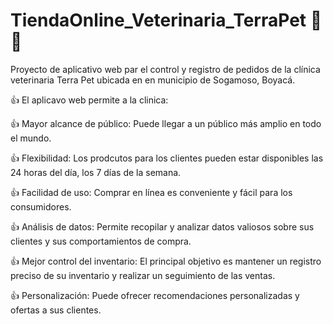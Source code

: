 ﻿# TiendaOnline_Veterinaria_TerraPet :hospital: :dog:
Proyecto de aplicativo web par el control y registro de pedidos de la clínica veterinaria Terra Pet ubicada en en municipio de Sogamoso, Boyacá.

:thumbsup: El aplicavo web permite a la clinica:

:thumbsup: Mayor alcance de público: Puede llegar a un público más amplio en todo el mundo.

:thumbsup: Flexibilidad: Los prodcutos para los clientes pueden estar disponibles las 24 horas del día, los 7 días de la semana.

:thumbsup: Facilidad de uso: Comprar en línea es conveniente y fácil para los consumidores.

:thumbsup: Análisis de datos: Permite recopilar y analizar datos valiosos sobre sus clientes y sus comportamientos de compra.

:thumbsup: Mejor control del inventario: El principal objetivo es mantener un registro preciso de su inventario y realizar un seguimiento de las ventas.

:thumbsup: Personalización: Puede ofrecer recomendaciones personalizadas y ofertas a sus clientes.


